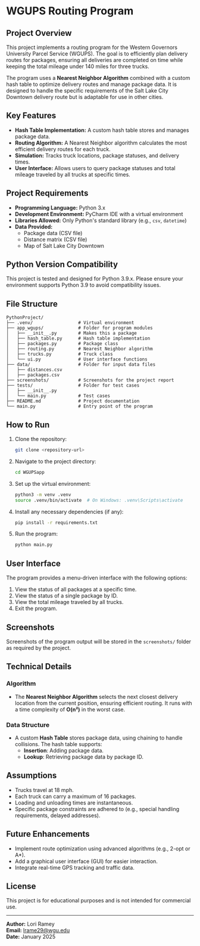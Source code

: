 # WGUPS Routing Program

## Project Overview
This project implements a routing program for the Western Governors University Parcel Service (WGUPS). The goal is to efficiently plan delivery routes for packages, ensuring all deliveries are completed on time while keeping the total mileage under 140 miles for three trucks.

The program uses a **Nearest Neighbor Algorithm** combined with a custom hash table to optimize delivery routes and manage package data. It is designed to handle the specific requirements of the Salt Lake City Downtown delivery route but is adaptable for use in other cities.

## Key Features
- **Hash Table Implementation:** A custom hash table stores and manages package data.
- **Routing Algorithm:** A Nearest Neighbor algorithm calculates the most efficient delivery routes for each truck.
- **Simulation:** Tracks truck locations, package statuses, and delivery times.
- **User Interface:** Allows users to query package statuses and total mileage traveled by all trucks at specific times.

## Project Requirements
- **Programming Language:** Python 3.x
- **Development Environment:** PyCharm IDE with a virtual environment
- **Libraries Allowed:** Only Python's standard library (e.g., `csv`, `datetime`)
- **Data Provided:**
  - Package data (CSV file)
  - Distance matrix (CSV file)
  - Map of Salt Lake City Downtown

## Python Version Compatibility
This project is tested and designed for Python 3.9.x. Please ensure your environment supports Python 3.9 to avoid compatibility issues.

## File Structure
```
PythonProject/
├── .venv/                 # Virtual environment
├── app_wgups/             # Folder for program modules
│   ├── __init__.py        # Makes this a package
│   ├── hash_table.py      # Hash table implementation
│   ├── packages.py        # Package class
│   ├── routing.py         # Nearest Neighbor algorithm
│   ├── trucks.py          # Truck class
│   └── ui.py              # User interface functions
├── data/                  # Folder for input data files
│   ├── distances.csv
│   ├── packages.csv
├── screenshots/           # Screenshots for the project report
├── tests/                 # Folder for test cases
│   ├── __init__.py
│   └── main.py            # Test cases
├── README.md              # Project documentation
└── main.py                # Entry point of the program
```

## How to Run
1. Clone the repository:
   ```bash
   git clone <repository-url>
   ```
2. Navigate to the project directory:
   ```bash
   cd WGUPSapp
   ```
3. Set up the virtual environment:
   ```bash
   python3 -m venv .venv
   source .venv/bin/activate  # On Windows: .venv\Scripts\activate
   ```
4. Install any necessary dependencies (if any):
   ```bash
   pip install -r requirements.txt
   ```
5. Run the program:
   ```bash
   python main.py
   ```

## User Interface
The program provides a menu-driven interface with the following options:
1. View the status of all packages at a specific time.
2. View the status of a single package by ID.
3. View the total mileage traveled by all trucks.
4. Exit the program.

## Screenshots
Screenshots of the program output will be stored in the `screenshots/` folder as required by the project.

## Technical Details
### Algorithm
- The **Nearest Neighbor Algorithm** selects the next closest delivery location from the current position, ensuring efficient routing. It runs with a time complexity of **O(n²)** in the worst case.

### Data Structure
- A custom **Hash Table** stores package data, using chaining to handle collisions. The hash table supports:
  - **Insertion**: Adding package data.
  - **Lookup**: Retrieving package data by package ID.

## Assumptions
- Trucks travel at 18 mph.
- Each truck can carry a maximum of 16 packages.
- Loading and unloading times are instantaneous.
- Specific package constraints are adhered to (e.g., special handling requirements, delayed addresses).

## Future Enhancements
- Implement route optimization using advanced algorithms (e.g., 2-opt or A*).
- Add a graphical user interface (GUI) for easier interaction.
- Integrate real-time GPS tracking and traffic data.

## License
This project is for educational purposes and is not intended for commercial use.

---

**Author:** Lori Ramey  
**Email:** lrame29@wgu.edu  
**Date:** January 2025
